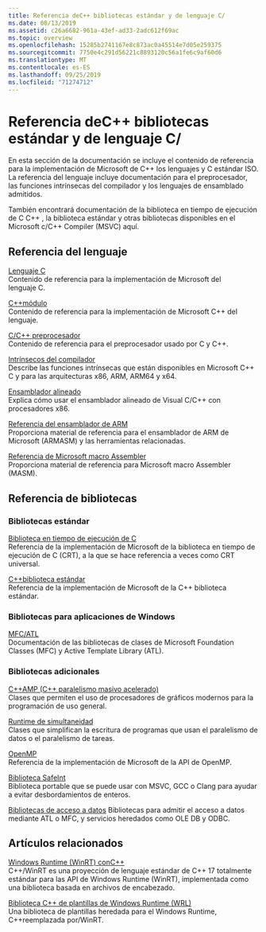 ```yaml
---
title: Referencia deC++ bibliotecas estándar y de lenguaje C/
ms.date: 08/13/2019
ms.assetid: c26a6682-961a-43ef-ad33-2adc612f69ac
ms.topic: overview
ms.openlocfilehash: 15285b2741167e8c873ac0a45514e7d05e259375
ms.sourcegitcommit: 7750e4c291d56221c8893120c56a1fe6c9af60d6
ms.translationtype: MT
ms.contentlocale: es-ES
ms.lasthandoff: 09/25/2019
ms.locfileid: "71274712"
---
```

# <a name="cc-language-and-standard-libraries-reference"></a>Referencia deC++ bibliotecas estándar y de lenguaje C/

En esta sección de la documentación se incluye el contenido de referencia para la implementación de Microsoft de C++ los lenguajes y C estándar ISO. La referencia del lenguaje incluye documentación para el preprocesador, las funciones intrínsecas del compilador y los lenguajes de ensamblado admitidos.

También encontrará documentación de la biblioteca en tiempo de ejecución de C C++ , la biblioteca estándar y otras bibliotecas disponibles en el Microsoft c/C++ Compiler (MSVC) aquí.

## <a name="language-reference"></a>Referencia del lenguaje

[Lenguaje C](../c-language/c-language-reference.md)\
Contenido de referencia para la implementación de Microsoft del lenguaje C.

[C++módulo](../cpp/cpp-language-reference.md)\
Contenido de referencia para la implementación de Microsoft C++ del lenguaje.

[C/C++ preprocesador](../preprocessor/c-cpp-preprocessor-reference.md)\
Contenido de referencia para el preprocesador usado por C y C++.

[Intrínsecos del compilador](../intrinsics/compiler-intrinsics.md)\
Describe las funciones intrínsecas que están disponibles en Microsoft C++ C y para las arquitecturas x86, ARM, ARM64 y x64.

[Ensamblador alineado](../assembler/inline/inline-assembler.md)\
Explica cómo usar el ensamblador alineado de Visual C/C++ con procesadores x86.

[Referencia del ensamblador de ARM](../assembler/arm/arm-assembler-reference.md)\
Proporciona material de referencia para el ensamblador de ARM de Microsoft (ARMASM) y las herramientas relacionadas.

[Referencia de Microsoft macro Assembler](../assembler/masm/microsoft-macro-assembler-reference.md)\
Proporciona material de referencia para Microsoft macro Assembler (MASM).

## <a name="libraries-reference"></a>Referencia de bibliotecas

### <a name="standard-libraries"></a>Bibliotecas estándar

[Biblioteca en tiempo de ejecución de C](../c-runtime-library/c-run-time-library-reference.md)\
Referencia de la implementación de Microsoft de la biblioteca en tiempo de ejecución de C (CRT), a la que se hace referencia a veces como CRT universal.

[C++biblioteca estándar](../standard-library/cpp-standard-library-reference.md)\
Referencia de la implementación de Microsoft de la C++ biblioteca estándar.

### <a name="libraries-for-windows-applications"></a>Bibliotecas para aplicaciones de Windows

[MFC/ATL](../mfc/mfc-and-atl.md)\
Documentación de las bibliotecas de clases de Microsoft Foundation Classes (MFC) y Active Template Library (ATL).

### <a name="additional-libraries"></a>Bibliotecas adicionales

[C++AMP (C++ paralelismo masivo acelerado)](../parallel/amp/cpp-amp-cpp-accelerated-massive-parallelism.md)\
Clases que permiten el uso de procesadores de gráficos modernos para la programación de uso general.

[Runtime de simultaneidad](../parallel/concrt/concurrency-runtime.md)\
Clases que simplifican la escritura de programas que usan el paralelismo de datos o el paralelismo de tareas.

[OpenMP](../parallel/openmp/openmp-in-visual-cpp.md)\
Referencia de la implementación de Microsoft de la API de OpenMP.

[Biblioteca SafeInt](../safeint/safeint-library.md)\
Biblioteca portable que se puede usar con MSVC, GCC o Clang para ayudar a evitar desbordamientos de enteros.

[Bibliotecas de acceso a datos](../data/data-access-in-cpp.md) Bibliotecas para admitir el acceso a datos mediante ATL o MFC, y servicios heredados como OLE DB y ODBC.

## <a name="related-articles"></a>Artículos relacionados

[Windows Runtime (WinRT) conC++](/windows/uwp/cpp-and-winrt-apis/index)\
C++/WinRT es una proyección de lenguaje estándar de C++ 17 totalmente estándar para las API de Windows Runtime (WinRT), implementada como una biblioteca basada en archivos de encabezado.

[Biblioteca C++ de plantillas de Windows Runtime (WRL)](../cppcx/wrl/windows-runtime-cpp-template-library-wrl.md)\
Una biblioteca de plantillas heredada para el Windows Runtime, C++reemplazada por/WinRT.
